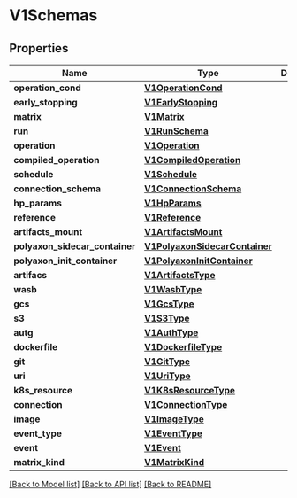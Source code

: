 # V1Schemas

## Properties
Name | Type | Description | Notes
------------ | ------------- | ------------- | -------------
**operation_cond** | [**V1OperationCond**](V1OperationCond.md) |  | [optional] 
**early_stopping** | [**V1EarlyStopping**](V1EarlyStopping.md) |  | [optional] 
**matrix** | [**V1Matrix**](V1Matrix.md) |  | [optional] 
**run** | [**V1RunSchema**](V1RunSchema.md) |  | [optional] 
**operation** | [**V1Operation**](V1Operation.md) |  | [optional] 
**compiled_operation** | [**V1CompiledOperation**](V1CompiledOperation.md) |  | [optional] 
**schedule** | [**V1Schedule**](V1Schedule.md) |  | [optional] 
**connection_schema** | [**V1ConnectionSchema**](V1ConnectionSchema.md) |  | [optional] 
**hp_params** | [**V1HpParams**](V1HpParams.md) |  | [optional] 
**reference** | [**V1Reference**](V1Reference.md) |  | [optional] 
**artifacts_mount** | [**V1ArtifactsMount**](V1ArtifactsMount.md) |  | [optional] 
**polyaxon_sidecar_container** | [**V1PolyaxonSidecarContainer**](V1PolyaxonSidecarContainer.md) |  | [optional] 
**polyaxon_init_container** | [**V1PolyaxonInitContainer**](V1PolyaxonInitContainer.md) |  | [optional] 
**artifacs** | [**V1ArtifactsType**](V1ArtifactsType.md) |  | [optional] 
**wasb** | [**V1WasbType**](V1WasbType.md) |  | [optional] 
**gcs** | [**V1GcsType**](V1GcsType.md) |  | [optional] 
**s3** | [**V1S3Type**](V1S3Type.md) |  | [optional] 
**autg** | [**V1AuthType**](V1AuthType.md) |  | [optional] 
**dockerfile** | [**V1DockerfileType**](V1DockerfileType.md) |  | [optional] 
**git** | [**V1GitType**](V1GitType.md) |  | [optional] 
**uri** | [**V1UriType**](V1UriType.md) |  | [optional] 
**k8s_resource** | [**V1K8sResourceType**](V1K8sResourceType.md) |  | [optional] 
**connection** | [**V1ConnectionType**](V1ConnectionType.md) |  | [optional] 
**image** | [**V1ImageType**](V1ImageType.md) |  | [optional] 
**event_type** | [**V1EventType**](V1EventType.md) |  | [optional] 
**event** | [**V1Event**](V1Event.md) |  | [optional] 
**matrix_kind** | [**V1MatrixKind**](V1MatrixKind.md) |  | [optional] 

[[Back to Model list]](../README.md#documentation-for-models) [[Back to API list]](../README.md#documentation-for-api-endpoints) [[Back to README]](../README.md)


